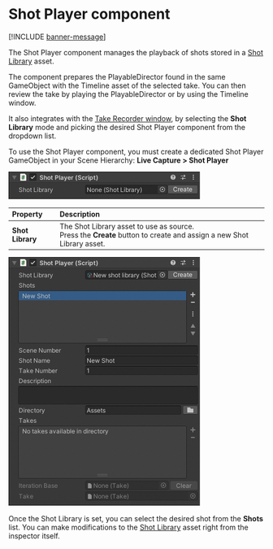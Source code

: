 # Shot Player component

[!INCLUDE [banner-message](banner-message.md)]

The Shot Player component manages the playback of shots stored in a [Shot Library](ref-asset-shot-library.md) asset.

The component prepares the PlayableDirector found in the same GameObject with the Timeline asset of the selected take. You can then review the take by playing the PlayableDirector or by using the Timeline window.

It also integrates with the [Take Recorder window](ref-window-take-recorder.md), by selecting the **Shot Library** mode and picking the desired Shot Player component from the dropdown list.

To use the Shot Player component, you must create a dedicated Shot Player GameObject in your Scene Hierarchy: **Live Capture > Shot Player**

![Shot Player Component](images/ref-component-shot-player.png)

| **Property** | **Description** |
|:---|:---|
| **Shot Library** | The Shot Library asset to use as source.<br />Press the **Create** button to create and assign a new Shot Library asset. |

![Shot Player Component](images/ref-component-shot-player-2.png)

Once the Shot Library is set, you can select the desired shot from the **Shots** list.
You can make modifications to the [Shot Library](ref-asset-shot-library.md) asset right from the inspector itself.
